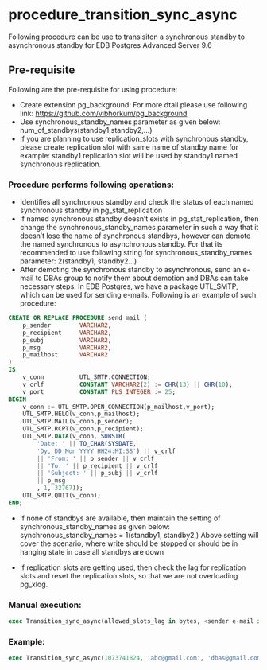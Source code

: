 # procedure_transition_sync_async
Following procedure can be use to transisiton a synchronous standby to asynchronous standby for EDB Postgres Advanced Server 9.6
## Pre-requisite
Following are the pre-requisite for using procedure:

* Create extension pg_background:
For more dtail please use following link:
https://github.com/vibhorkum/pg_background
* Use synchronous_standby_names parameter as given below:
    num_of_standbys(standby1,standby2,...)
* If you are planning to use replication_slots with synchronous standby, please create replication slot with same name of standby name for example: standby1 replication slot will be used by standby1 named synchronous replication.

### Procedure performs following operations:

* Identifies all synchronous standby and check the status of each named synchronous standby in pg_stat_replication
* If named synchronous standby doesn’t exists in pg_stat_replication, then change the synchronous_standby_names parameter in such a way that it doesn’t lose the name of synchronous standbys, however can demote the named synchronous to asynchronous standby. For that its recommended to use following string for synchronous_standby_names parameter:
	2(standby1, standby2…)
* After demoting the synchronous standby to asynchronous, send an e-mail to DBAs group to notify them about demotion and DBAs can take necessary steps. In EDB Postgres, we have a package UTL_SMTP, which can be used for sending e-mails. Following is an example of such procedure:
```sql
CREATE OR REPLACE PROCEDURE send_mail (
    p_sender        VARCHAR2,
    p_recipient     VARCHAR2,
    p_subj          VARCHAR2,
    p_msg           VARCHAR2,
    p_mailhost      VARCHAR2
)
IS
    v_conn          UTL_SMTP.CONNECTION;
    v_crlf          CONSTANT VARCHAR2(2) := CHR(13) || CHR(10);
    v_port          CONSTANT PLS_INTEGER := 25;
BEGIN
    v_conn := UTL_SMTP.OPEN_CONNECTION(p_mailhost,v_port);
    UTL_SMTP.HELO(v_conn,p_mailhost);
    UTL_SMTP.MAIL(v_conn,p_sender);
    UTL_SMTP.RCPT(v_conn,p_recipient);
    UTL_SMTP.DATA(v_conn, SUBSTR(
        'Date: ' || TO_CHAR(SYSDATE,
        'Dy, DD Mon YYYY HH24:MI:SS') || v_crlf
        || 'From: ' || p_sender || v_crlf
        || 'To: ' || p_recipient || v_crlf
        || 'Subject: ' || p_subj || v_crlf
        || p_msg
        , 1, 32767));
    UTL_SMTP.QUIT(v_conn);
END;
```

* If none of standbys are available, then maintain the setting of synchronous_standby_names as given below:
synchronous_standby_names = 1(standby1, standby2,)
Above setting will cover the scenario, where write should be stopped or should be in hanging state in case all standbys are down

* If replication slots are getting used, then check the lag for replication slots and reset the replication slots, so that we are not overloading pg_xlog. 


### Manual execution:
```sql
exec Transition_sync_async(allowed_slots_lag in bytes, <sender e-mail id>, <receiver email id>
```

### Example:
```sql
exec Transition_sync_async(1073741824, 'abc@gmail.com', 'dbas@gmail.com');
```
